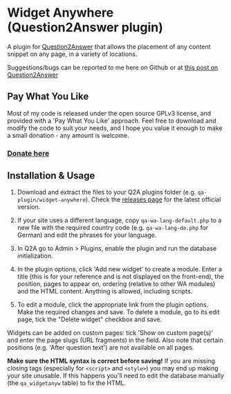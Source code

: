 
Widget Anywhere (Question2Answer plugin)
=================================================

A plugin for [Question2Answer](http://www.question2answer.org) that allows the placement of any content snippet on any page, in a variety of locations.

Suggestions/bugs can be reported to me here on Github or at [this post on Question2Answer](http://www.question2answer.org/qa/15066/)


Pay What You Like
-------------------------------------------------

Most of my code is released under the open source GPLv3 license, and provided with a 'Pay What You Like' approach. Feel free to download and modify the code to suit your needs, and I hope you value it enough to make a small donation - any amount is welcome.

### [Donate here](https://www.paypal.com/cgi-bin/webscr?cmd=_s-xclick&hosted_button_id=4R5SHBNM3UDLU&source=url)


Installation & Usage
-------------------------------------------------

1. Download and extract the files to your Q2A plugins folder (e.g. `qa-plugin/widget-anywhere`). Check the [releases page](https://github.com/svivian/q2a-tagging-tools/releases) for the latest official version.

2. If your site uses a different language, copy `qa-wa-lang-default.php` to a new file with the required country code (e.g. `qa-wa-lang-de.php` for German) and edit the phrases for your language.

3. In Q2A go to Admin > Plugins, enable the plugin and run the database initialization.

4. In the plugin options, click 'Add new widget' to create a module. Enter a title (this is for your reference and is not displayed on the front-end), the position, pages to appear on, ordering (relative to other WA modules) and the HTML content. Anything is allowed, including scripts.

5. To edit a module, click the appropriate link from the plugin options. Make the required changes and save. To delete a module, go to its edit page, tick the "Delete widget" checkbox and save.

Widgets can be added on custom pages: tick 'Show on custom page(s)' and enter the page slugs (URL fragments) in the field. Also note that certain positions (e.g. 'After question text') are not available on all pages.

**Make sure the HTML syntax is correct before saving!** If you are missing closing tags (especially for `<script>` and `<style>`) you may end up making your site unusable. If this happens you'll need to edit the database manually (the `qa_widgetanyw` table) to fix the HTML.
